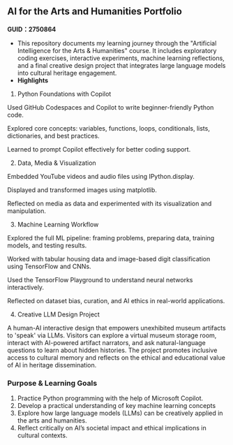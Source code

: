 ## AI for the Arts and Humanities Portfolio
**GUID：2750864**
- This repository documents my learning journey through the "Artificial Intelligence for the Arts & Humanities" course. It includes exploratory coding exercises, interactive experiments, machine learning reflections, and a final creative design project that integrates large language models into cultural heritage engagement.
- **Highlights**
1. Python Foundations with Copilot

Used GitHub Codespaces and Copilot to write beginner-friendly Python code.

Explored core concepts: variables, functions, loops, conditionals, lists, dictionaries, and best practices.

Learned to prompt Copilot effectively for better coding support.

2. Data, Media & Visualization

Embedded YouTube videos and audio files using IPython.display.

Displayed and transformed images using matplotlib.

Reflected on media as data and experimented with its visualization and manipulation.

3. Machine Learning Workflow

Explored the full ML pipeline: framing problems, preparing data, training models, and testing results.

Worked with tabular housing data and image-based digit classification using TensorFlow and CNNs.

Used the TensorFlow Playground to understand neural networks interactively.

Reflected on dataset bias, curation, and AI ethics in real-world applications.

4. Creative LLM Design Project

A human-AI interactive design that empowers unexhibited museum artifacts to 'speak' via LLMs. Visitors can explore a virtual museum storage room, interact with AI-powered artifact narrators, and ask natural-language questions to learn about hidden histories. The project promotes inclusive access to cultural memory and reflects on the ethical and educational value of AI in heritage dissemination.

### Purpose & Learning Goals
1. Practice Python programming with the help of Microsoft Copilot.
2. Develop a practical understanding of key machine learning concepts
3. Explore how large language models (LLMs) can be creatively applied in the arts and humanities.
4. Reflect critically on AI’s societal impact and ethical implications in cultural contexts.
